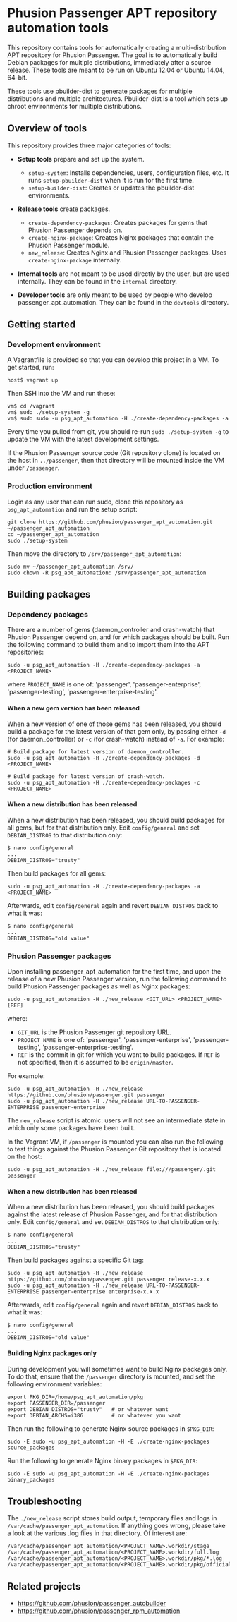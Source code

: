 # Phusion Passenger APT repository automation tools

This repository contains tools for automatically creating a multi-distribution APT repository for Phusion Passenger. The goal is to automatically build Debian packages for multiple distributions, immediately after a source release. These tools are meant to be run on Ubuntu 12.04 or Ubuntu 14.04, 64-bit.

These tools use pbuilder-dist to generate packages for multiple distributions and multiple architectures. Pbuilder-dist is a tool which sets up chroot environments for multiple distributions.

## Overview of tools

This repository provides three major categories of tools:

 * **Setup tools** prepare and set up the system.

    * `setup-system`: Installs dependencies, users, configuration files, etc. It runs `setup-pbuilder-dist` when it is run for the first time.
    * `setup-builder-dist`: Creates or updates the pbuilder-dist environments.

 * **Release tools** create packages.

    * `create-dependency-packages`: Creates packages for gems that Phusion Passenger depends on.
    * `create-nginx-package`: Creates Nginx packages that contain the Phusion Passenger module.
    * `new_release`: Creates Nginx and Phusion Passenger packages. Uses `create-nginx-package` internally.

 * **Internal tools** are not meant to be used directly by the user, but are used internally. They can be found in the `internal` directory.

 * **Developer tools** are only meant to be used by people who develop passenger_apt_automation. They can be found in the `devtools` directory.

## Getting started

### Development environment

A Vagrantfile is provided so that you can develop this project in a VM. To get started, run:

    host$ vagrant up

Then SSH into the VM and run these:

    vm$ cd /vagrant
    vm$ sudo ./setup-system -g
    vm$ sudo sudo -u psg_apt_automation -H ./create-dependency-packages -a

Every time you pulled from git, you should re-run `sudo ./setup-system -g` to update the VM with the latest development settings.

If the Phusion Passenger source code (Git repository clone) is located on the host in `../passenger`, then that directory will be mounted inside the VM under `/passenger`.

### Production environment

Login as any user that can run sudo, clone this repository as `psg_apt_automation` and run the setup script:

    git clone https://github.com/phusion/passenger_apt_automation.git ~/passenger_apt_automation
    cd ~/passenger_apt_automation
    sudo ./setup-system

Then move the directory to `/srv/passenger_apt_automation`:

    sudo mv ~/passenger_apt_automation /srv/
    sudo chown -R psg_apt_automation: /srv/passenger_apt_automation

## Building packages

### Dependency packages

There are a number of gems (daemon_controller and crash-watch) that Phusion Passenger depend on, and for which packages should be built. Run the following command to build them and to import them into the APT repositories:

    sudo -u psg_apt_automation -H ./create-dependency-packages -a <PROJECT_NAME>

where `PROJECT_NAME` is one of: 'passenger', 'passenger-enterprise', 'passenger-testing', 'passenger-enterprise-testing'.

#### When a new gem version has been released

When a new version of one of those gems has been released, you should build a package for the latest version of that gem only, by passing either `-d` (for daemon_controller) or `-c` (for crash-watch) instead of `-a`. For example:

    # Build package for latest version of daemon_controller.
    sudo -u psg_apt_automation -H ./create-dependency-packages -d <PROJECT_NAME>

    # Build package for latest version of crash-watch.
    sudo -u psg_apt_automation -H ./create-dependency-packages -c <PROJECT_NAME>

#### When a new distribution has been released

When a new distribution has been released, you should build packages for all gems, but for that distribution only. Edit `config/general` and set `DEBIAN_DISTROS` to that distribution only:

    $ nano config/general
    ...
    DEBIAN_DISTROS="trusty"

Then build packages for all gems:

    sudo -u psg_apt_automation -H ./create-dependency-packages -a <PROJECT_NAME>

Afterwards, edit `config/general` again and revert `DEBIAN_DISTROS` back to what it was:

    $ nano config/general
    ...
    DEBIAN_DISTROS="old value"

### Phusion Passenger packages

Upon installing passenger_apt_automation for the first time, and upon the release of a new Phusion Passenger version, run the following command to build Phusion Passenger packages as well as Nginx packages:

    sudo -u psg_apt_automation -H ./new_release <GIT_URL> <PROJECT_NAME> [REF]

where:

 * `GIT_URL` is the Phusion Passenger git repository URL.
 * `PROJECT_NAME` is one of: 'passenger', 'passenger-enterprise', 'passenger-testing', 'passenger-enterprise-testing'.
 * `REF` is the commit in git for which you want to build packages. If `REF` is not specified, then it is assumed to be `origin/master`.

For example:

    sudo -u psg_apt_automation -H ./new_release https://github.com/phusion/passenger.git passenger
    sudo -u psg_apt_automation -H ./new_release URL-TO-PASSENGER-ENTERPRISE passenger-enterprise

The `new_release` script is atomic: users will not see an intermediate state in which only some packages have been built.

In the Vagrant VM, if `/passenger` is mounted you can also run the following to test things against the Phusion Passenger Git repository that is located on the host:

    sudo -u psg_apt_automation -H ./new_release file:///passenger/.git passenger

#### When a new distribution has been released

When a new distribution has been released, you should build packages against the latest release of Phusion Passenger, and for that distribution only. Edit `config/general` and set `DEBIAN_DISTROS` to that distribution only:

    $ nano config/general
    ...
    DEBIAN_DISTROS="trusty"

Then build packages against a specific Git tag:

    sudo -u psg_apt_automation -H ./new_release https://github.com/phusion/passenger.git passenger release-x.x.x
    sudo -u psg_apt_automation -H ./new_release URL-TO-PASSENGER-ENTERPRISE passenger-enterprise enterprise-x.x.x

Afterwards, edit `config/general` again and revert `DEBIAN_DISTROS` back to what it was:

    $ nano config/general
    ...
    DEBIAN_DISTROS="old value"

#### Building Nginx packages only

During development you will sometimes want to build Nginx packages only. To do that, ensure that the `/passenger` directory is mounted, and set the following environment variables:

    export PKG_DIR=/home/psg_apt_automation/pkg
    export PASSENGER_DIR=/passenger
    export DEBIAN_DISTROS="trusty"   # or whatever want
    export DEBIAN_ARCHS=i386         # or whatever you want

Then run the following to generate Nginx source packages in `$PKG_DIR`:

    sudo -E sudo -u psg_apt_automation -H -E ./create-nginx-packages source_packages

Run the following to generate Nginx binary packages in `$PKG_DIR`:

    sudo -E sudo -u psg_apt_automation -H -E ./create-nginx-packages binary_packages

## Troubleshooting

The `./new_release` script stores build output, temporary files and logs in `/var/cache/passenger_apt_automation`. If anything goes wrong, please take a look at the various .log files in that directory. Of interest are:

    /var/cache/passenger_apt_automation/<PROJECT_NAME>.workdir/stage
    /var/cache/passenger_apt_automation/<PROJECT_NAME>.workdir/full.log
    /var/cache/passenger_apt_automation/<PROJECT_NAME>.workdir/pkg/*.log
    /var/cache/passenger_apt_automation/<PROJECT_NAME>.workdir/pkg/official/*.log

## Related projects

 * https://github.com/phusion/passenger_autobuilder
 * https://github.com/phusion/passenger_rpm_automation
